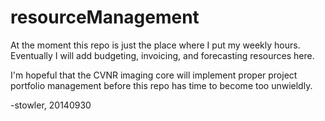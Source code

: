 resourceManagement
==================

At the moment this repo is just the place where I put my weekly hours. Eventually I will add budgeting, invoicing, and forecasting resources here. 

I'm hopeful that the CVNR imaging core will implement proper project portfolio management before this repo has time to become too unwieldly.

-stowler, 20140930
